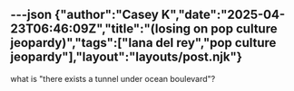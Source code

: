 ---json
{"author":"Casey K","date":"2025-04-23T06:46:09Z","title":"(losing on pop culture jeopardy)","tags":["lana del rey","pop culture jeopardy"],"layout":"layouts/post.njk"}
---
what is &#x22;there exists a tunnel under ocean boulevard&#x22;?

